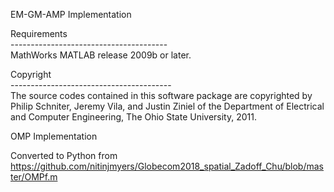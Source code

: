 EM-GM-AMP Implementation

Requirements <br/>
---------------------------------------<br/>
MathWorks MATLAB release 2009b or later.


Copyright<br/>
----------------------------------------<br/>
The source codes contained in this software package are copyrighted by
Philip Schniter, Jeremy Vila, and Justin Ziniel of the Department of
Electrical and Computer Engineering, The Ohio State University, 2011.<br/>

OMP Implementation

Converted to Python from https://github.com/nitinjmyers/Globecom2018_spatial_Zadoff_Chu/blob/master/OMPf.m
